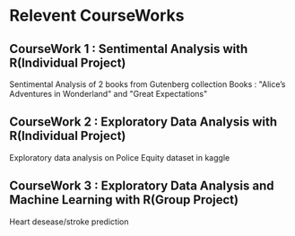 # Relevent CourseWorks
## CourseWork 1 : Sentimental Analysis with R(Individual Project)
Sentimental Analysis of 2 books from Gutenberg collection
Books : "Alice’s Adventures in Wonderland" and "Great Expectations"
## CourseWork 2 : Exploratory Data Analysis with R(Individual Project)
Exploratory data analysis on Police Equity dataset in kaggle
## CourseWork 3 : Exploratory Data Analysis and Machine Learning with R(Group Project)
Heart desease/stroke prediction
